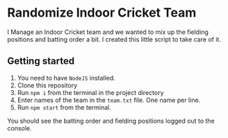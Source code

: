 # Randomize Indoor Cricket Team

I Manage an Indoor Cricket team and we wanted to mix up the fielding positions and batting order a bit. I created this little script to take care of it.

## Getting started

1. You need to have `NodeJS` installed.
2. Clone this repository
3. Run `npm i` from the terminal in the project directory
4. Enter names of the team in the `team.txt` file. One name per line.
5. Run `npm start` from the terminal.

You should see the batting order and fielding positions logged out to the console.
